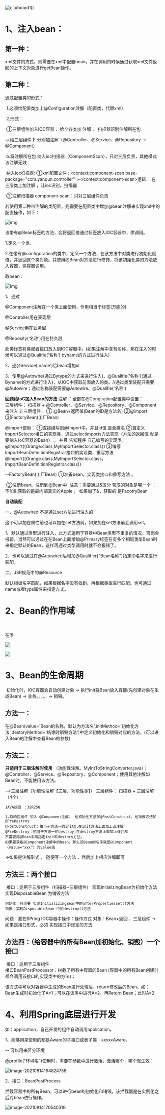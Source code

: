 ![clipboard1](E:\Note\Java\spring\spring.pic\clipboard1.png)))

# 1、注入bean：

## 第一种：

​	xml文件的方式，则需要在xml中配置bean，并在调用的时候通过获取xml文件返回的上下文对象进行getBean操作。

## 第二种：

通过配置类的形式：	

​	1.必须给配置类加上@Configuration注解（配置类，代替xml）

​	2.形式：

​		①三层组件加入IOC容器： 给个各类加	注解 、 扫描器识别注解所在包

​			a.给三层组件下 分别加注解（@Controller、@Service、@Repository -> @Component）

​			b.将注解所在包 纳入ioc扫描器（ComponentScan），只对三层负责，其他模式该注解无效

​				纳入ioc扫描器:  ①xml配置文件 :    <context:component-scan base-package="com.yanqun.controller"  ></context:component-scan>逻辑： 在三层类上加注解  ，让ioc识别，扫描器

​					        			   ②注解扫描器 component-scan：只对三层组件负责

若使用第二种带注解的类配置，则需要在配置类中增加@bean注解来实现xml中的配置操作，如下：

![img](E:\Note\Java\spring\spring.pic\clipboard.png)

该带有@Bean标签的方法，会将返回值通过标签放入IOC容器中，供调用。

1.定义一个类。

2.在带有@configuration的类中，定义一个方法，在该方法中对类进行初始化赋值，并返回这个类对象。并使用@Bean对方法进行修饰，将该初始化类的方法放入容器，供容器调用。



取bean：

![img](E:\Note\Java\spring\spring.pic\clipboard-16298153804043.png)

1、通过

@Component注解在一个类上面使用，作用相当于标签(万能的)

@Controller用在表现层

@Service用在业务层

@Reposity(‘名称’)用在持久层  

此类标签将类或者接口放入到IOC容器中。(如果注解中含有名称，那在注入的时候可以通过@Qualifie('名称')   byname的方式进行注入)

2、通@Service('name')给bean增加id

3、使用@Autowire(通过Bytype的方式来进行注入)、@Qualifie('名称')(通过Byname的方式进行注入)，从IOC中获取前面放入的类。//通过类型装配只需要@Autowire；通过名称装配需要@Autowire、@Qualifie('名称')

**回顾给IoC加入Bean的方法**
	注解 ：全部在@Congiration配置类中设置：	
		三层组件： 扫描器 + @Controller、@Service、@Repository、@Component来注入
		非三层组件：  ① @Bean+返回值(Bean的ID是方法名)
			     ②@import
			    ③FactoryBean(工厂Bean)

@import使用：
	①直接编写到@Import中，并且id值 是全类名
	②自定义ImportSelector接口的实现类，通过selectimports方法实现（方法的返回值 就是要纳入IoC容器的Bean） 。 并且 告知程序 自己编写的实现类。 @Import({Orange.class,MyImportSelector.class})
	③编写ImportBeanDefinitionRegistrar接口的实现类，重写方法
@Import({Orange.class,MyImportSelector.class，ImportBeanDefinitionRegistrar.class})

--FactoryBean(工厂Bean)
	①准备bean。实现类接口和重写方法 。

​    ②注册bean。注册到@Bean中
​	注意：需要通过&区分 获取的对象是哪一个 ： 不加&,获取的是最内部真实的Apple；
​		如果加了&，获取的 是FacotryBean



**自动装配**

一、@Autowired   不是通过set方法进行注入的

这个可以加在属性前也可以加在set方法前，如果加在set方法前会调用set。

1、默认通过类型进行注入，此方式适用于容器中Bean类型不重复的情况，否则会报错。当然可以通过在在Bean上面增加@Primary标签在有多个相同类型Bean时来指定默认的Bean，这样再通过类型调用时就不会报错了。

2、也可以通过在@Autowired后增加@Qualifier("Bean名称")指定ID名字来进行装配。



二、JSR规范中的@Resource

默认根据名字匹配，如果根据名字没有找到，再根据类型进行匹配。也可通过name或者type属性来指定方式。







# 2、Bean的作用域

​	

在类

![](E:\Note\Java\spring\springbatch.pic\image-20210805221010017.png)

![](E:\Note\Java\spring\springbatch.pic\image-20210805221041549.png)





#  3、Bean的生命周期

​		初始化时，IOC容器会自动创建对象 -> 执行init将Bean放入容器(先创建对象在生成Bean) -> 业务。。。。 -> 销毁。

## 方法一：

​		在@Bean(value='Bean的名称，默认为方法名',initMethod='初始化方法',destoryMethod='结束时销毁方法')中定义初始化和销毁对应的方法。(可以进入Bean的注解中查看Bean的参数)

## 方法二：

 **只适用于三层注解时使用** （功能性注解、MyIntToStringConverter.java）：@Controller、@Service、@Repository、@Component；使用其他注解如Bean时，不能使用该方法。 

-->三层注解（功能性注解【三层、功能性类】）
	三层组件： 扫描器 + 三层注解（4个）

	JAVA规范 ：JSR250
	
	1.将响应组件 加入 @Component注解、 给初始化方法加@PostConstruct、给销毁方法加@PreDestroy
	@PostConstruct：相当于方法一的initm,在init方法上面加上该注解
	@PreDestroy：相当于方法一的destroy,在destroy方法上面加上该注解
	不需要再@Bean中再指定init和destory方法。
	如果要获取@Component注解中的bean，那么该Bean的名字就是@Component（value="xxx"）的value值

->如果是注解形式 ， 随便写一个方法 ，然后加上相应注解即可

## 方法三：两个接口

​	接口：适用于三层组件（扫描器+三层组件）
​	实现InitializingBean为初始化方法
​	实现DisposableBean 为销毁方法

	初始化：只需要 实现InitializingBean中的afterPropertiesSet()方法
	销毁：实现DisposableBean 中的destroy()方法

问题：要在SPring IOC容器中操作：操作方式 对象：Bean+返回  ，三层组件
->如果是接口形式，必须 实现接口中规定的方法

## 方法四：（给容器中的所有Bean加初始化、销毁）一个接口

​	接口：适用于三层组件  
​	接口BeanPostProcessor：拦截了所有中容器的Bean (容器中的所有Bean创建时都会调用该接口的实现类中的方法)；

​	该方式中可以对容器中生成的Bean进行处理后，return修改后的Bean。如：Bean生成时初始化了A=1；可以在该类中进行A=2，再Return Bean；此时A=2.





# 4、利用Spring底层进行开发

如：application，自己开发的组件自动调用application。

1、能够用来使用的都是Aware的子接口或者子类：xxxxxAware。



-- 可以用来区分环境

@profile("环境名")使用时，需要在参数中进行激活，激活哪个，哪个就生效：

![image-20210814164824758](E:\Note\Java\spring\springbatch.pic\image-20210814164824758.png)



2、接口：BeanPostProcess

​	拦截容器中的所有Bean，可以进行bean的初始化和销毁。该拦截器是在实例化之后对bean进行操作。



![image-20210814170540319](E:\Note\Java\spring\springbatch.pic\image-20210814170540319.png)











